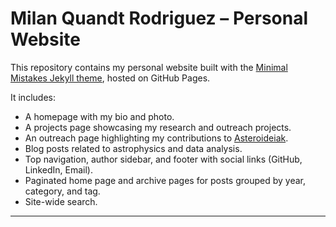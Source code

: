 # Milan Quandt Rodriguez – Personal Website

This repository contains my personal website built with the [Minimal Mistakes Jekyll theme](https://mmistakes.github.io/minimal-mistakes/), hosted on GitHub Pages.  

It includes:  

- A homepage with my bio and photo.  
- A projects page showcasing my research and outreach projects.  
- An outreach page highlighting my contributions to [Asteroideiak](https://www.asteroideiak.eus).  
- Blog posts related to astrophysics and data analysis.  
- Top navigation, author sidebar, and footer with social links (GitHub, LinkedIn, Email).  
- Paginated home page and archive pages for posts grouped by year, category, and tag.  
- Site-wide search.  

---
